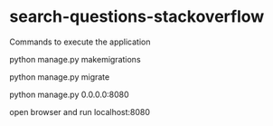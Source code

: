 # search-questions-stackoverflow

Commands to execute the application

python manage.py makemigrations

python manage.py migrate

python manage.py 0.0.0.0:8080

open browser and run localhost:8080